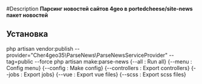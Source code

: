 #Description
**Парсинг новостей сайтов 4geo в portedcheese/site-news пакет новостей**

## Установка
php artisan vendor:publish --provider="Cher4geo35\ParseNews\ParseNewsServiceProvider" --tag=public --force
php artisan make:parse-news {--all : Run all}
                      {--menu : Config menu}
                      {--config : Make config}
                      {--controllers : Export controllers}
                      {--jobs : Export jobs}
                      {--vue : Export vue files}
                      {--scss : Export scss files}
                      
